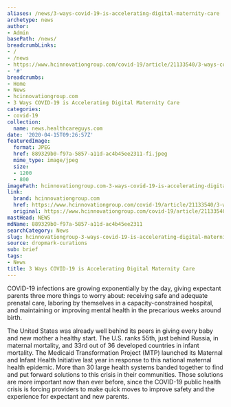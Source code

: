 ```yaml
---
aliases: /news/3-ways-covid-19-is-accelerating-digital-maternity-care
archetype: news
author:
- Admin
basePath: /news/
breadcrumbLinks:
- /
- /news
- https://www.hcinnovationgroup.com/covid-19/article/21133540/3-ways-covid19-is-accelerating-digital-maternity-care
- '#'
breadcrumbs:
- Home
- News
- hcinnovationgroup.com
- 3 Ways COVID-19 is Accelerating Digital Maternity Care
categories:
- covid-19
collection:
  name: news.healthcareguys.com
date: '2020-04-15T09:26:57Z'
featuredImage:
  format: JPEG
  href: 889329b0-f97a-5857-a11d-ac4b45ee2311-fi.jpeg
  mime_type: image/jpeg
  size:
  - 1200
  - 800
imagePath: hcinnovationgroup.com-3-ways-covid-19-is-accelerating-digital-maternity-care
link:
  brand: hcinnovationgroup.com
  href: https://www.hcinnovationgroup.com/covid-19/article/21133540/3-ways-covid19-is-accelerating-digital-maternity-care
  original: https://www.hcinnovationgroup.com/covid-19/article/21133540/3-ways-covid19-is-accelerating-digital-maternity-care
mastHead: NEWS
mdName: 889329b0-f97a-5857-a11d-ac4b45ee2311
searchCategory: News
slug: hcinnovationgroup-3-ways-covid-19-is-accelerating-digital-maternity-care
source: dropmark-curations
sub: brief
tags:
- News
title: 3 Ways COVID-19 is Accelerating Digital Maternity Care
---
```


COVID-19 infections are growing exponentially by the day, giving expectant parents three more things to worry about: receiving safe and adequate prenatal care, laboring by themselves in a capacity-constrained hospital, and maintaining or improving mental health in the precarious weeks around birth.

The United States was already well behind its peers in giving every baby and new mother a healthy start. The U.S. ranks 55th, just behind Russia, in maternal mortality, and 33rd out of 36 developed countries in infant mortality. The Medicaid Transformation Project (MTP) launched its Maternal and Infant Health Initiative last year in response to this national maternal health epidemic. More than 30 large health systems banded together to find and put forward solutions to this crisis in their communities. Those solutions are more important now than ever before, since the COVID-19 public health crisis is forcing providers to make quick moves to improve safety and the experience for expectant and new parents.